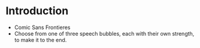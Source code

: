 # Introduction
- Comic Sans Frontieres
- Choose from one of three speech bubbles, each with their own strength, to make it to the end.
